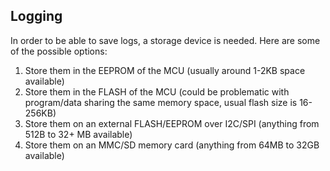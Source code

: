 Logging
-------

In order to be able to save logs, a storage device is needed.
Here are some of the possible options:

1. Store them in the EEPROM of the MCU (usually around 1-2KB space available)
2. Store them in the FLASH of the MCU (could be problematic with program/data sharing the same memory space, usual flash size is 16-256KB)
3. Store them on an external FLASH/EEPROM over I2C/SPI (anything from 512B to 32+ MB available)
4. Store them on an MMC/SD memory card (anything from 64MB to 32GB available)


